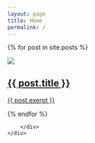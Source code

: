 ```yaml
---
layout: page
title: Home
permalink: /
---
```


<div class="container reveal load-hidden up h-100 blogList">
    <div class="row h-100">
        <div class="col-lg-9">

{% for post in site.posts %}

  <div class="post">
  <a href="{{ post.url }}">
  <div class="postImg">
<div class="overlay"></div>
    <img src="{{ post.hero }}">
    </div>
     <h2 class="mt-5 mb-2"> {{ post.title }} </h2>
      <p>{{ post.exerpt }}</p>
      </a>
    </div>

  {% endfor %}

        </div>
    </div>

</div>
